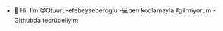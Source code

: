 - 👋 Hi, I’m @Otuuru-efebeyseberoglu
-💻ben kodlamayla ilgilrniyorum
-Githubda tecrübeliyim

<!---
Otuuru-efebeyseberoglu/Otuuru-efebeyseberoglu is a ✨ special ✨ repository because its `README.md` (this file) appears on your GitHub profile.
You can click the Preview link to take a look at your changes.
--->
